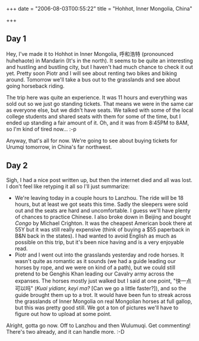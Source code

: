 +++
date = "2006-08-03T00:55:22"
title = "Hohhot, Inner Mongolia, China"

+++

## Day 1

Hey, I've made it to Hohhot in Inner Mongolia, 呼和浩特 (pronounced huhehaote) in Mandarin (It's in the north). It seems to be quite an interesting and hustling and bustling city, but I haven't had much chance to check it out yet. Pretty soon Piotr and I will see about renting two bikes and biking around. Tomorrow we'll take a bus out to the grasslands and see about going horseback riding.

The trip here was quite an experience. It was 11 hours and everything was sold out so we just go standing tickets. That means we were in the same car as everyone else, but we didn't have seats. We talked with some of the local college students and shared seats with them for some of the time, but I ended up standing a fair amount of it. Oh, and it was from 8:45PM to 8AM, so I'm kind of tired now... :-p

Anyway, that's all for now. We're going to see about buying tickets for Urumqi tomorrow, in China's far northwest.

## Day 2

Sigh, I had a nice post written up, but then the internet died and all was lost. I don't feel like retyping it all so I'll just summarize:

* We're leaving today in a couple hours to Lanzhou. The ride will be 18 hours, but at least we got seats this time. Sadly the sleepers were sold out and the seats are hard and uncomfortable. I guess we'll have plenty of chances to practice Chinese. I also broke down in Beijing and bought *Congo* by Michael Crighton. It was the cheapest American book there at 55Y but it was still really expensive (think of buying a $55 paperback in B&N back in the states). I had wanted to avoid English as much as possible on this trip, but it's been nice having and is a very enjoyable read.
* Piotr and I went out into the grasslands yesterday and rode horses. It wasn't quite as romantic as it sounds (we had a guide leading our horses by rope, and we were on kind of a path), but we could still pretend to be Genghis Khan leading our Cavalry army across the expanses. The horses mostly just walked but I said at one point, "快一点可以吗" (*Kuai yidianr, keyi ma?* [Can we go a little faster?]), and so the guide brought them up to a trot. It would have been fun to streak across the grasslands of Inner Mongolia on real Mongolian horses at full gallop, but this was pretty good still. We got a ton of pictures we'll have to figure out how to upload at some point.

Alright, gotta go now. Off to Lanzhou and then Wulumuqi. Get commenting! There's two already, and it can handle more. :-D
